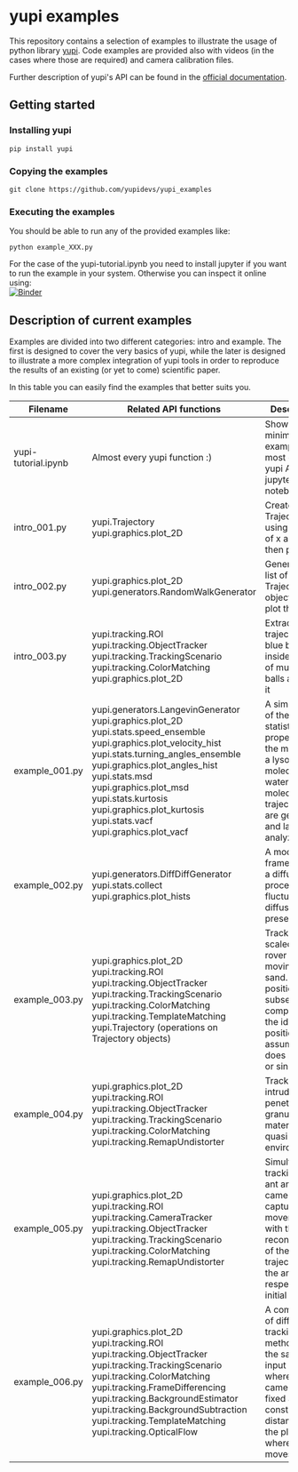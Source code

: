 # **yupi** examples

This repository contains a selection of examples to illustrate the usage of python library [yupi](https://github.com/yupidevs/yupi). Code examples are provided also with videos (in the cases where those are required) and camera calibration files.

Further description of yupi's API can be found in the [official documentation](https://yupi.readthedocs.io/en/latest/).

## Getting started

### Installing yupi

```shell
pip install yupi
```
### Copying the examples

```shell
git clone https://github.com/yupidevs/yupi_examples
```

### Executing the examples

You should be able to run any of the provided examples like:

```shell
python example_XXX.py
```

For the case of the yupi-tutorial.ipynb you need to install jupyter if you want to run the example in your system. Otherwise you can inspect it online using:  
[![Binder](https://mybinder.org/badge_logo.svg)](https://mybinder.org/v2/gh/yupidevs/yupi_examples/HEAD)


## Description of current examples

Examples are divided into two different categories: intro and example. The first is designed to cover the very basics of yupi, while the later is designed to illustrate a more complex integration of yupi tools in order to reproduce the results of an existing (or yet to come) scientific paper.

In this table you can easily find the examples that better suits you.

| Filename        | Related API functions                                                   | Description                                                         |
| --------------- | ----------------------------------------------------------------------- | ------------------------------------------------------------------- |
| yupi-tutorial.ipynb    | Almost every yupi function :)                                    | Showcases minimal examples of most of the yupi APIs in a jupyter notebook   |
| intro_001.py    | yupi.Trajectory <br> yupi.graphics.plot_2D                              | Creates a Trajectory using arrays of x and y, then plot it          |
| intro_002.py    | yupi.graphics.plot_2D <br> yupi.generators.RandomWalkGenerator          | Generates a list of Trajectory objects and plot them all            |
| intro_003.py    | yupi.tracking.ROI<br> yupi.tracking.ObjectTracker<br> yupi.tracking.TrackingScenario<br> yupi.tracking.ColorMatching <br> yupi.graphics.plot_2D | Extracts the trajectory of a blue ball inside a video of multiple balls and plots it |
| example_001.py  |  yupi.generators.LangevinGenerator <br> yupi.graphics.plot_2D <br> yupi.stats.speed_ensemble <br> yupi.graphics.plot_velocity_hist <br> yupi.stats.turning_angles_ensemble <br> yupi.graphics.plot_angles_hist <br> yupi.stats.msd  <br> yupi.graphics.plot_msd  <br> yupi.stats.kurtosis <br> yupi.graphics.plot_kurtosis <br> yupi.stats.vacf <br> yupi.graphics.plot_vacf |  A simulation of the statistical properties for the motion of a lysozyme molecule in water. Several molecule trajectories are generated and later analyzed.   |
| example_002.py  |  yupi.generators.DiffDiffGenerator <br> yupi.stats.collect <br> yupi.graphics.plot_hists |  A model framework of a diffusion process with fluctuating diffusivity is presented.  |
| example_003.py  |  yupi.graphics.plot_2D <br> yupi.tracking.ROI <br> yupi.tracking.ObjectTracker <br> yupi.tracking.TrackingScenario <br> yupi.tracking.ColorMatching  <br> yupi.tracking.TemplateMatching <br> yupi.Trajectory (operations on Trajectory objects) |  Tracking a scaled-size rover wheel moving over sand. The position is subsequently compared to the ideal position assuming it does not slip or sink.  |
| example_004.py  |  yupi.graphics.plot_2D <br> yupi.tracking.ROI <br> yupi.tracking.ObjectTracker <br> yupi.tracking.TrackingScenario <br> yupi.tracking.ColorMatching  <br> yupi.tracking.RemapUndistorter  |  Tracking an intruder while penetrating a granular material in a quasi 2D enviroment.  |
| example_005.py  |  yupi.graphics.plot_2D <br> yupi.tracking.ROI <br> yupi.tracking.CameraTracker <br> yupi.tracking.ObjectTracker <br> yupi.tracking.TrackingScenario <br> yupi.tracking.ColorMatching  <br> yupi.tracking.RemapUndistorter  |  Simultaneous tracking of an ant and the camera capturing its movement with the reconstruction of the trajectory of the ant respect its initial position.  |
| example_006.py  |  yupi.graphics.plot_2D <br> yupi.tracking.ROI <br> yupi.tracking.ObjectTracker <br> yupi.tracking.TrackingScenario <br> yupi.tracking.ColorMatching <br> yupi.tracking.FrameDifferencing <br> yupi.tracking.BackgroundEstimator  <br> yupi.tracking.BackgroundSubtraction  <br> yupi.tracking.TemplateMatching <br> yupi.tracking.OpticalFlow  |  A comparison of different tracking methods over the same input video where the camera is fixed at a constant distance from the plane where an ant moves.  |